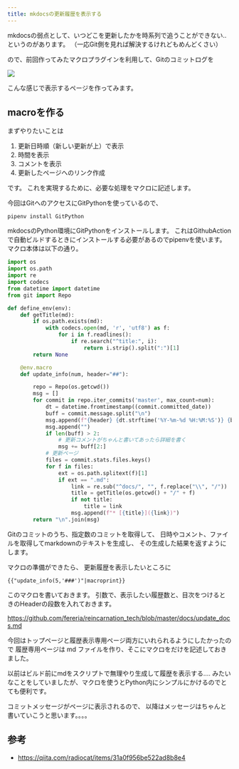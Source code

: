 ```yaml
---
title: mkdocsの更新履歴を表示する
---
```


mkdocsの弱点として、いつどこを更新したかを時系列で追うことができない..というのがあります。
（一応Git側を見れば解決するけれどもめんどくさい）

ので、前回作ってみたマクロプラグインを利用して、Gitのコミットログを

![](https://gyazo.com/703daeed5b4232207d4fbecaaaa66d1b.png)

こんな感じで表示するページを作ってみます。

## macroを作る

まずやりたいことは

1. 更新日時順（新しい更新が上）で表示
2. 時間を表示
3. コメントを表示
4. 更新したページへのリンク作成

です。
これを実現するために、必要な処理をマクロに記述します。

今回はGitへのアクセスにGitPythonを使っているので、
```
pipenv install GitPython
```
mkdocsのPython環境にGitPythonをインストールします。
これはGithubActionで自動ビルドするときにインストールする必要があるのでpipenvを使います。
マクロ本体は以下の通り。

```python
import os
import os.path
import re
import codecs
from datetime import datetime
from git import Repo

def define_env(env):
    def getTitle(md):
        if os.path.exists(md):
            with codecs.open(md, 'r', 'utf8') as f:
                for i in f.readlines():
                    if re.search("^title:", i):
                        return i.strip().split(":")[1]
        return None

    @env.macro
    def update_info(num, header="##"):

        repo = Repo(os.getcwd())
        msg = []
        for commit in repo.iter_commits('master', max_count=num):
            dt = datetime.fromtimestamp((commit.committed_date))
            buff = commit.message.split("\n")
            msg.append(f"{header} {dt.strftime('%Y-%m-%d %H:%M:%S')} {buff[0]}")
            msg.append("")
            if len(buff) > 2:
                # 更新コメントがちゃんと書いてあったら詳細を書く
                msg += buff[2:]
            # 更新ページ
            files = commit.stats.files.keys()
            for f in files:
                ext = os.path.splitext(f)[1]
                if ext == ".md":
                    link = re.sub("^docs/", "", f.replace("\\", "/"))
                    title = getTitle(os.getcwd() + "/" + f)
                    if not title:
                        title = link
                    msg.append(f"* [{title}]({link})")
        return "\n".join(msg)
```
Gitのコミットのうち、指定数のコミットを取得して、
日時やコメント、ファイルを取得してmarkdownのテキストを生成し、
その生成した結果を返すようにします。

マクロの準備ができたら、
更新履歴を表示したいところに
```
{{"update_info(5,'###')"|macroprint}}
```
このマクロを書いておきます。
引数で、表示したい履歴数と、目次をつけるときのHeaderの段数を入れておきます。

https://github.com/fereria/reincarnation_tech/blob/master/docs/update_docs.md

今回はトップページと履歴表示専用ページ両方にいれられるようにしたかったので
履歴専用ページは md ファイルを作り、そこにマクロをだけを記述しておきました。

以前はビルド前にmdをスクリプトで無理やり生成して履歴を表示する....
みたいなことをしていましたが、マクロを使うとPython内にシンプルにかけるのでとても便利です。

コミットメッセージがページに表示されるので、
以降はメッセージはちゃんと書いていこうと思います。。。。

## 参考

* https://qiita.com/radiocat/items/31a0f956be522ad8b8e4